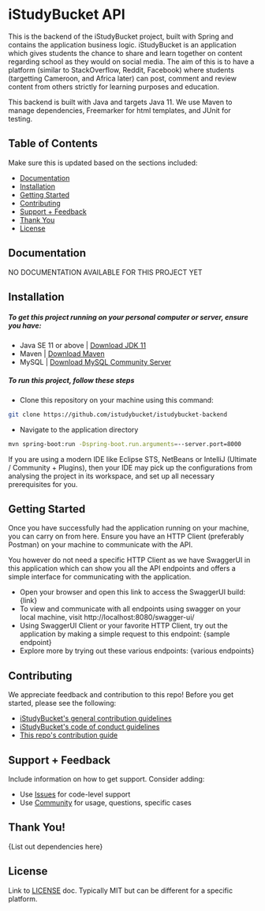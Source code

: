 # iStudyBucket API

This is the backend of the iStudyBucket project, built with Spring and contains the application business logic. 
iStudyBucket is an application which gives students the chance to share and learn together on content regarding school as they would on social media. The aim of this is to have a platform (similar to StackOverflow, Reddit, Facebook) where students (targetting Cameroon, and Africa later) can post, comment and review content from others strictly for learning purposes and education.

This backend is built with Java and targets Java 11. We use Maven to manage dependencies, Freemarker for html templates, and JUnit for testing.

<!--
**Note:** See individual language directories in this repo for technology-specific badges. 

[![CircleCI](https://img.shields.io/circleci/project/github/auth0/open-source-template.svg?style=flat-square)](https://circleci.com/gh/auth0/open-source-template/tree/master)
[![TravisCI](https://travis-ci.org/auth0/open-source-template.png)](https://travis-ci.org/auth0/open-source-template)
[![CodeCov](https://img.shields.io/codecov/c/github/auth0/open-source-template/v3.svg?style=flat-square)](https://codecov.io/github/auth0/open-source-template)
[![Coveralls](https://coveralls.io/repos/auth0/open-source-template/badge.svg?branch=master)](https://coveralls.io/r/auth0/open-source-template?branch=master)
[![Code Climate](https://img.shields.io/codeclimate/maintainability/auth0/open-source-template.svg)](https://codeclimate.com/github/auth0/open-source-template)
[![License](http://img.shields.io/:license-mit-blue.svg?style=flat)](https://opensource.org/licenses/MIT)
-->
## Table of Contents

Make sure this is updated based on the sections included:

- [Documentation](#documentation)
- [Installation](#installation)
- [Getting Started](#getting-started)
- [Contributing](#contributing)
- [Support + Feedback](#support--feedback)
- [Thank You](#thank-you)
- [License](#license)

## Documentation

NO DOCUMENTATION AVAILABLE FOR THIS PROJECT YET

## Installation

##### To get this project running on your personal computer or server, ensure you have:
- Java SE 11 or above | [Download JDK 11](https://www.oracle.com/java/technologies/javase/jdk11-archive-downloads.html)
- Maven | [Download Maven](https://maven.apache.org/download.cgi)
- MySQL | [Download MySQL Community Server](https://dev.mysql.com/downloads/mysql/)


##### To run this project, follow these steps

- Clone this repository on your machine using this command:
```bash
git clone https://github.com/istudybucket/istudybucket-backend
```

- Navigate to the application directory
```bash
mvn spring-boot:run -Dspring-boot.run.arguments=--server.port=8000
```

If you are using a modern IDE like Eclipse STS, NetBeans or IntelliJ (Ultimate / Community + Plugins), then your IDE may pick up the configurations from analysing the project in its workspace, and set up all necessary prerequisites for you.


## Getting Started

Once you have successfully had the application running on your machine, you can carry on from here. Ensure you have an HTTP Client (preferably Postman) on your machine to communicate with the API.

You however do not need a specific HTTP Client as we have SwaggerUI in this application which can show you all the API endpoints and offers a simple interface for communicating with the application.

 - Open your browser and open this link to access the SwaggerUI build: {link}
 - To view and communicate with all endpoints using swagger on your local machine, visit http://localhost:8080/swagger-ui/
 - Using SwaggerUI Client or your favorite HTTP Client, try out the application by making a simple request to this endpoint: {sample endpoint}
 - Explore more by trying out these various endpoints: {various endpoints}

## Contributing

We appreciate feedback and contribution to this repo! Before you get started, please see the following:

- [iStudyBucket's general contribution guidelines](https://github.com/istudybucket/istudybucket-backend/blob/master/GENERAL-CONTRIBUTING.md)
- [iStudyBucket's code of conduct guidelines](https://github.com/istudybucket/istudybucket-backend/blob/master/CODE-OF-CONDUCT.md)
- [This repo's contribution guide](CONTRIBUTING.md)

## Support + Feedback

Include information on how to get support. Consider adding:

- Use [Issues](https://github.com/istudybucket/istudybucket-backend/issues) for code-level support
- Use [Community](https://matrix.to/#/#istudybucket:matrix.org) for usage, questions, specific cases

<!-- TODO fix this
## Vulnerability Reporting

Please do not report security vulnerabilities on the public GitHub issue tracker. The [Responsible Disclosure Program](https://auth0.com/whitehat) details the procedure for disclosing security issues.


## What is Auth0?

Auth0 helps you to easily:

- implement authentication with multiple identity providers, including social (e.g., Google, Facebook, Microsoft, LinkedIn, GitHub, Twitter, etc), or enterprise (e.g., Windows Azure AD, Google Apps, Active Directory, ADFS, SAML, etc.)
- log in users with username/password databases, passwordless, or multi-factor authentication
- link multiple user accounts together
- generate signed JSON Web Tokens to authorize your API calls and flow the user identity securely
- access demographics and analytics detailing how, when, and where users are logging in
- enrich user profiles from other data sources using customizable JavaScript rules

[Why Auth0?](https://auth0.com/why-auth0)
-->

## Thank You!

{List out dependencies here}

## License

Link to [LICENSE](LICENSE) doc. Typically MIT but can be different for a specific platform.
